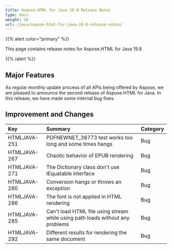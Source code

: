 ```yaml
---
title: Aspose.HTML for Java 19.8 Release Notes
type: docs
weight: 20
url: /java/aspose-html-for-java-19-8-release-notes/
---
```


{{% alert color="primary" %}} 

This page contains release notes for Aspose.HTML for Java 19.8

{{% /alert %}} 
## **Major Features** 
As regular monthly update process of all APIs being offered by Aspose, we are pleased to announce the second release of Aspose.HTML for Java. In this release, we have made some internal bug fixes.
## **Improvement and Changes** 

|**Key**|**Summary**|**Category**|
| :- | :- | :- |
|HTMLJAVA-251|PDFNEWNET_38773 test works too long and some times hangs|Bug|
|HTMLJAVA-267|Chaotic behavior of EPUB rendering|Bug|
|HTMLJAVA-271|The Dictionary class don't use IEquatable interface|Bug|
|HTMLJAVA-280|Conversion hangs or throws an exception|Bug|
|HTMLJAVA-286|The font is not applied in HTML rendering|Bug|
|HTMLJAVA-285|Can't load HTML file using stream while using path loads without any problems|Bug|
|HTMLJAVA-292|Different results for rendering the same document |Bug|

